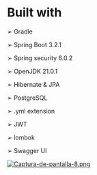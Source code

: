 # Built with
➢ Gradle

➢ Spring Boot 3.2.1	 

➢ Spring security 6.0.2	 

➢ OpenJDK 21.0.1 

➢ Hibernate & JPA 

➢ PostgreSQL 

➢ .yml extension 

➢ JWT 

➢ lombok 

➢ Swagger UI

[![Captura-de-pantalla-8.png](https://i.postimg.cc/hvKcQP5g/Captura-de-pantalla-8.png)](https://postimg.cc/dkNzzvFS)
